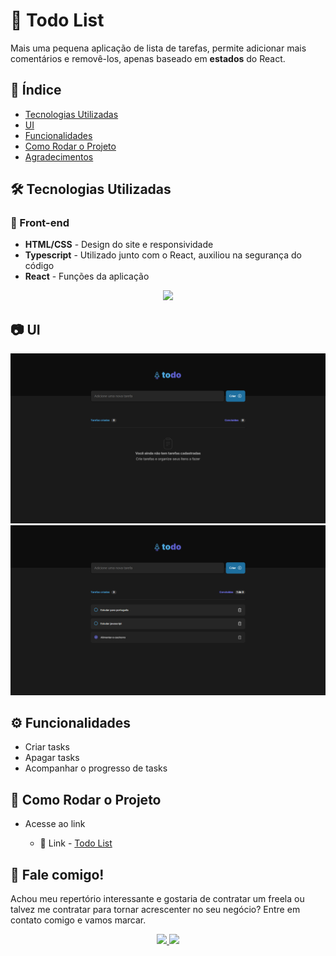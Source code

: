 # 🚀 Todo List

Mais uma pequena aplicação de lista de tarefas, permite adicionar mais comentários e removê-los, apenas baseado em **estados** do React.

## 📑 Índice

- [Tecnologias Utilizadas](#️-tecnologias-utilizadas)
- [UI](#-ui)
- [Funcionalidades](#️-funcionalidades)
- [Como Rodar o Projeto](#️-como-rodar-o-projeto)
- [Agradecimentos](#️-fale-comigo)

## 🛠️ Tecnologias Utilizadas

### 🔎 Front-end

- **HTML/CSS** - Design do site e responsividade
- **Typescript** - Utilizado junto com o React, auxiliou na segurança do código
- **React** - Funções da aplicação

<p align="center">
  <a href="https://skillicons.dev">
    <img src="https://skillicons.dev/icons?i=html,css,ts,react" />
  </a>
</p>

## 📷 UI

<img src="public/empty-tasks.png">

<img src="public/tasks.png">

## ⚙️ Funcionalidades

- Criar tasks
- Apagar tasks
- Acompanhar o progresso de tasks

## 🚀 Como Rodar o Projeto

- Acesse ao link

  - 🔗 Link - [Todo List](https://jefolidev.github.io/todo-rocket/)

## 👥 Fale comigo!

Achou meu repertório interessante e gostaria de contratar um freela ou talvez me contratar para tornar acrescenter no seu negócio? Entre em contato comigo e vamos marcar.

<p align="center">
  <a href="https://www.linkedin.com/in/jeferson-franco-1349062b0/">
    <img src="https://skillicons.dev/icons?i=linkedin" />
  </a>
  <a href="https://github.com/jefolidev">
    <img src="https://skillicons.dev/icons?i=github" />
  </a>
</p>
